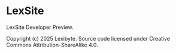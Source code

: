 # LexSite

LexSite Developer Preview.

Copyright (c) 2025 Lexibyte. Source code licensed under Creative Commons Attribution-ShareAlike 4.0.
